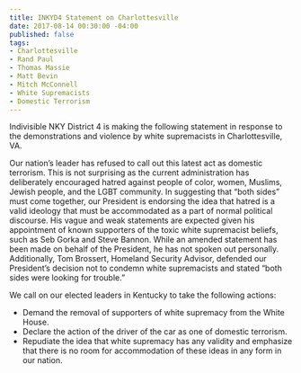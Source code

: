 ```yaml
---
title: INKYD4 Statement on Charlottesville
date: 2017-08-14 00:30:00 -04:00
published: false
tags:
- Charlottesville
- Rand Paul
- Thomas Massie
- Matt Bevin
- Mitch McConnell
- White Supremacists
- Domestic Terrorism
---
```


Indivisible NKY District 4 is making the following statement in response to the demonstrations and violence by white supremacists in Charlottesville, VA.

Our nation’s leader has refused to call out this latest act as domestic terrorism. This is not surprising as the current administration has deliberately encouraged hatred against people of color, women, Muslims, Jewish people, and the LGBT community. In suggesting that “both sides” must come together, our President is endorsing the idea that hatred is a valid ideology that must be accommodated as a part of normal political discourse. His vague and weak statements are expected given his appointment of known supporters of the toxic white supremacist beliefs, such as Seb Gorka and Steve Bannon. While an amended statement has been made on behalf of the President, he has not spoken out personally. Additionally, Tom Brossert, Homeland Security Advisor, defended our President’s decision not to condemn white supremacists and stated “both sides were looking for trouble.”

We call on our elected leaders in Kentucky to take the following actions:

* Demand the removal of supporters of white supremacy from the White House.
* Declare the action of the driver of the car as one of domestic terrorism.
* Repudiate the idea that white supremacy has any validity and emphasize that there is no room for accommodation of these ideas in any form in our nation.

